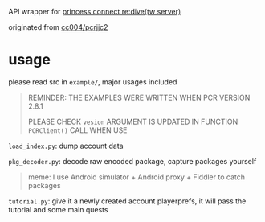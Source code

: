 API wrapper for [princess connect re:dive(tw server)](http://www.princessconnect.so-net.tw/)

originated from [cc004/pcrjjc2](https://github.com/cc004/pcrjjc2)

# usage

please read src in `example/`, major usages included

> REMINDER: THE EXAMPLES WERE WRITTEN WHEN PCR VERSION 2.8.1
>
> PLEASE CHECK `vesion` ARGUMENT IS UPDATED IN FUNCTION `PCRClient()` CALL WHEN USE

`load_index.py`: dump account data

`pkg_decoder.py`: decode raw encoded package, capture packages yourself
> meme: I use Android simulator + Android proxy + Fiddler to catch packages

`tutorial.py`: give it a newly created account playerprefs, it will pass the tutorial and some main quests
